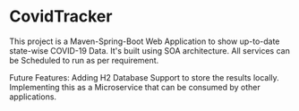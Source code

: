 # CovidTracker

This project is a Maven-Spring-Boot Web Application to show up-to-date state-wise COVID-19 Data.
It's built using SOA architecture. All services can be Scheduled to run as per requirement. 

Future Features:
Adding H2 Database Support to store the results locally.
Implementing this as a Microservice that can be consumed by other applications.
